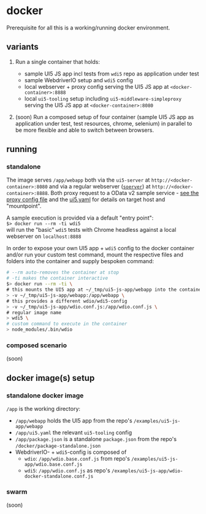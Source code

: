 # docker

Prerequisite for all this is a working/running docker environment.

## variants

1. Run a single container that holds:

   - sample UI5 JS app incl tests from `wdi5` repo as application under test
   - sample WebdriverIO setup and `wdi5` config
   - local webserver + proxy config serving the UI5 JS app at `<docker-container>:8888`
   - local `ui5-tooling` setup including `ui5-middleware-simpleproxy` serving the UI5 JS app at `<docker-container>:8080`

2. (soon) Run a composed setup of four container (sample UI5 JS app as application under test, test resources, chrome, selenium) in parallel to be more flexible and able to switch between browsers.

## running

### standalone

The image serves `/app/webapp` both via the `ui5-server` at `http://<docker-container>:8080` and via a regular webserver ([`soerver`](https://www.npmjs.com/package/soerver)) at `http://<docker-container>:8888`. Both proxy request to a OData v2 sample service - [see the proxy config file](https://github.com/js-soft/wdi5/blob/main/examples/ui5-js-app/webapp/proxyrc.json) and the [ui5.yaml](https://github.com/js-soft/wdi5/blob/main/examples/ui5-js-app/ui5.yaml) for details on target host and "mountpoint".

A sample execution is provided via a default "entry point":  
`$> docker run --rm -ti wdi5`  
will run the "basic" `wdi5` tests with Chrome headless against a local webserver on `localhost:8888`

In order to expose your own UI5 app + `wdi5` config to the docker container and/or run your custom test command, mount the respective files and folders into the container and supply bespoken command:

```bash
# --rm auto-removes the container at stop
# -ti makes the container interactive
$> docker run --rm -ti \
# this mounts the UI5 app at ~/_tmp/ui5-js-app/webapp into the container
> -v ~/_tmp/ui5-js-app/webapp:/app/webapp \
# this provides a different wdio/wdi5-config
> -v ~/_tmp/ui5-js-app/wdio.conf.js:/app/wdio.conf.js \
# regular image name
> wdi5 \
# custom command to execute in the container
> node_modules/.bin/wdio
```

### composed scenario

(soon)

## docker image(s) setup

### standalone docker image

`/app` is the working directory:

- `/app/webapp` holds the UI5 app from the repo's `/examples/ui5-js-app/webapp`
- `/app/ui5.yaml` the relevant `ui5-tooling` config
- `/app/package.json` is a standalone `package.json` from the repo's `/docker/package-standalone.json`
- WebdriverIO- + `wdi5`-config is composed of
  - `wdio`: `/app/wdio.base.conf.js` from repo's `/examples/ui5-js-app/wdio.base.conf.js`
  - `wdi5`: `/app/wdio.conf.js` as repo's `/examples/ui5-js-app/wdio-docker-standalone.conf.js`

### swarm

(soon)
